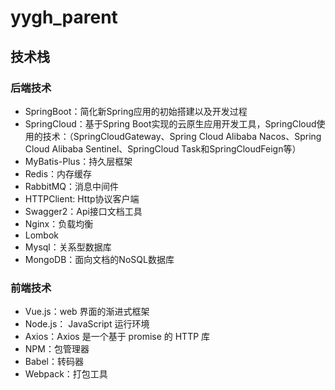 # yygh_parent
## 技术栈
### 后端技术
- SpringBoot：简化新Spring应用的初始搭建以及开发过程
- SpringCloud：基于Spring Boot实现的云原生应用开发工具，SpringCloud使用的技术：（SpringCloudGateway、Spring Cloud Alibaba Nacos、Spring Cloud Alibaba Sentinel、SpringCloud Task和SpringCloudFeign等）
- MyBatis-Plus：持久层框架
- Redis：内存缓存
- RabbitMQ：消息中间件
- HTTPClient: Http协议客户端
- Swagger2：Api接口文档工具
- Nginx：负载均衡
- Lombok
- Mysql：关系型数据库
- MongoDB：面向文档的NoSQL数据库
### 前端技术
- Vue.js：web 界面的渐进式框架
- Node.js： JavaScript 运行环境
- Axios：Axios 是一个基于 promise 的 HTTP 库
- NPM：包管理器
- Babel：转码器
- Webpack：打包工具
